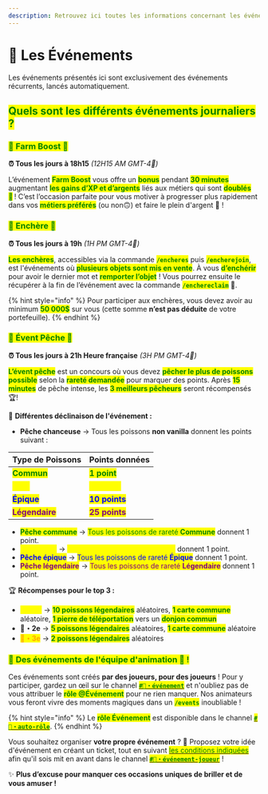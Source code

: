 ```yaml
---
description: Retrouvez ici toutes les informations concernant les événements
---
```


# 🎪 Les Événements

Les événements présentés ici sont exclusivement des événements récurrents, lancés automatiquement.

## <mark style="color:green;">Q</mark><mark style="color:green;">**uels sont les différents événements journaliers ?**</mark>

### <mark style="color:green;">💠 Farm Boost 💱</mark>

**⏰ Tous les jours à 18h15**
*(12H15 AM GMT-4🍁)*

L’événement <mark style="color:green;">**Farm Boost**</mark> vous offre un <mark style="color:green;">**bonus**</mark> pendant <mark style="color:green;">**30 minutes**</mark> augmentant <mark style="color:green;">**les gains d’XP et d’argents**</mark> liés aux métiers qui sont <mark style="color:green;">**doublés 🤩**</mark> ! C’est l’occasion parfaite pour vous motiver à progresser plus rapidement dans vos <mark style="color:green;">**métiers préférés**</mark> (ou non🙃) et faire le plein d'argent 🤑 !


### <mark style="color:green;">💠 Enchère 💸</mark>

**⏰ Tous les jours à 19h**
*(1H PM GMT-4🍁)*

<mark style="color:green;">**Les enchères**</mark>, accessibles via la commande <mark style="color:green;">**`/encheres`**</mark> puis <mark style="color:green;">**`/encherejoin`**</mark>, est l'événements où <mark style="color:green;">**plusieurs objets sont mis en vente**</mark>. À vous <mark style="color:green;">**d’enchérir**</mark> pour avoir le dernier mot et <mark style="color:green;">**remporter l’objet**</mark> ! Vous pourrez ensuite le récupérer à la fin de l’événement avec la commande <mark style="color:green;">**`/enchereclaim`**</mark> 🎁.

{% hint style="info" %}
Pour participer aux enchères, vous devez avoir au minimum <mark style="color:green;">**50 000\$**</mark> sur vous (cette somme **n’est pas déduite** de votre portefeuille).
{% endhint %}


### <mark style="color:green;">💠 Évent Pêche 🎣</mark>

**⏰ Tous les jours à 21h Heure française**
*(3H PM GMT-4🍁)*

<mark style="color:green;">**L’évent pêche**</mark> est un concours où vous devez <mark style="color:green;">**pêcher le plus de poissons possible**</mark> selon la <mark style="color:green;">**rareté demandée**</mark> pour marquer des points. Après <mark style="color:green;">**15 minutes**</mark> de pêche intense, les <mark style="color:green;">**3 meilleurs pêcheurs**</mark> seront récompensés 🏆!

🎯 **Différentes déclinaison de l'événement :**

* **Pêche chanceuse** → Tous les poissons **non vanilla** donnent les points suivant :

| Type de Poissons                                  |Points données                                 |
| ------------------------------------------------- | --------------------------------------------- |
| <mark style="color:green;">**Commun**</mark>      | <mark style="color:green;">**1 point**</mark>  |
| <mark style="color:yellow;">**Rare**</mark>       | <mark style="color:yellow;">**3 points**</mark> |
| <mark style="color:blue;">**Épique**</mark>       | <mark style="color:blue;">**10 points**</mark>   |
| <mark style="color:purple;">**Légendaire**</mark> | <mark style="color:purple;">**25 points**</mark>  |

* <mark style="color:green;">**Pêche commune**</mark> → <mark style="color:green;">Tous les poissons de rareté **Commune**</mark> donnent 1 point.
* <mark style="color:yellow;">**Pêche rare**</mark> → <mark style="color:yellow;">Tous les poissons de rareté **Rare**</mark> donnent 1 point.
* <mark style="color:blue;">**Pêche épique**</mark> → <mark style="color:blue;">Tous les poissons de rareté **Épique**</mark> donnent 1 point.
* <mark style="color:purple;">**Pêche légendaire**</mark> → <mark style="color:purple;">Tous les poissons de rareté **Légendaire**</mark> donnent 1 point.

🏆 **Récompenses pour le top 3 :**

* <mark style="color:yellow;">**🥇・1er**</mark> → <mark style="color:green;">**10 poissons légendaires**</mark> aléatoires, <mark style="color:green;">**1 carte commune**</mark> aléatoire, <mark style="color:green;">**1 pierre de téléportation**</mark> vers un <mark style="color:green;">**donjon commun**</mark>
* **🥈・2e** → <mark style="color:green;">**5 poissons légendaires**</mark> aléatoires, <mark style="color:green;">**1 carte commune**</mark> aléatoire
* <mark style="color:orange;">**🥉・3e**</mark> → <mark style="color:green;">**2 poissons légendaires**</mark> aléatoires

### <mark style="color:green;">💠 **Des événements de l'équipe d'animation 🎉 !**</mark>

Ces événements sont créés **par des joueurs, pour des joueurs** ! Pour y participer, gardez un œil sur le channel <a href="https://discord.com/channels/699670538737418343/1130976264199622829"><mark style="color:green;">**`#🦄・événement`**</mark></a> et n'oubliez pas de vous attribuer le <mark style="color:green;">**rôle @Événement**</mark> pour ne rien manquer. Nos animateurs vous feront vivre des moments magiques dans un <mark style="color:green;">**`/events`**</mark> inoubliable !

{% hint style="info" %}
Le <mark style="color:green;">**rôle Événement**</mark> est disponible dans le channel <a href="https://discord.com/channels/699670538737418343/1063145057919701144"><mark style="color:green;">**`#📌・auto-rôle`**</mark></a>.
{% endhint %}

Vous souhaitez organiser **votre propre événement** ? 🤔 Proposez votre idée d'événement en créant un ticket, tout en suivant <a href="https://discord.com/channels/699670538737418343/1100899408641536000/1105953174864543865"><mark style="color:green;">les conditions indiquées</mark></a> afin qu'il sois mit en avant dans le channel <a href="https://discord.com/channels/699670538737418343/1100899408641536000"><mark style="color:green;">**`#🦄・événement-joueur`**</mark></a> !

✨ **Plus d’excuse pour manquer ces occasions uniques de briller et de vous amuser !**

